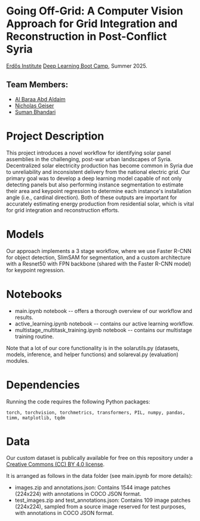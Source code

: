 # Going Off-Grid: A Computer Vision Approach for Grid Integration and Reconstruction in Post-Conflict Syria

[Erdős Institute](https://www.erdosinstitute.org/) [Deep Learning Boot Camp](https://www.erdosinstitute.org/programs/summer-2025/deep-learning-boot-camp), Summer 2025.

## Team Members:
- [Al Baraa Abd Aldaim](https://www.linkedin.com/in/baraa-abd/)
- [Nicholas Geiser](https://www.linkedin.com/in/ngeiser/)
- [Suman Bhandari](https://www.linkedin.com/in/suman-bhandari/)

# Project Description

This project introduces a novel workflow for identifying solar panel assemblies in the challenging, post-war urban landscapes of Syria. Decentralized solar electricity production has become common in Syria due to unreliability and inconsistent delivery from the national electric grid. Our primary goal was to develop a deep learning model capable of not only detecting panels but also performing instance segmentation to estimate their area and keypoint regression to determine each instance's installation angle (i.e., cardinal direction). Both of these outputs are important for accurately estimating energy production from residential solar, which is vital for grid integration and reconstruction efforts.

# Models
Our approach implements a 3 stage workflow, where we use Faster R-CNN for object detection, SlimSAM for segmentation, and a custom architecture with a Resnet50 with FPN backbone (shared with the Faster R-CNN model) for keypoint regression.


# Notebooks
- main.ipynb notebook  -- offers a thorough overview of our workflow and results.
- active_learning.ipynb notebook -- contains our active learning workflow.
- multistage_multitask_training.ipynb notebook -- contains our multistage training routine.

Note that a lot of our core functionality is in the solarutils.py (datasets, models, inference, and helper functions) and solareval.py (evaluation) modules. 

# Dependencies
Running the code requires the following Python packages: 
```
torch, torchvision, torchmetrics, transformers, PIL, numpy, pandas, timm, matplotlib, tqdm
```
# Data
Our custom dataset is publically available for free on this repository under a [Creative Commons (CC) BY 4.0 license](https://creativecommons.org/licenses/by/4.0/). 

It is arranged as follows in the data folder (see main.ipynb for more details): 
  - images.zip and annotations.json: Contains 1544 image patches (224x224) with annotations in COCO JSON format.
  - test_images.zip and test_annotations.json: Contains 109 image patches (224x224), sampled from a source image reserved for test purposes, with annotations in COCO JSON format. 
